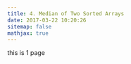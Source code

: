 ```yaml
---
title: 4. Median of Two Sorted Arrays
date: 2017-03-22 10:20:26
sitemap: false
mathjax: true
---
```




this is 1 page



